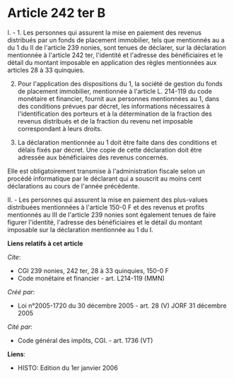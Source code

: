 # Article 242 ter B

I. - 1. Les personnes qui assurent la mise en paiement des revenus distribués par un fonds de placement immobilier, tels que
mentionnés au a du 1 du II de l'article 239 nonies, sont tenues de déclarer, sur la déclaration mentionnée à l'article 242
ter, l'identité et l'adresse des bénéficiaires et le détail du montant imposable en application des règles mentionnées aux
articles 28 à 33 quinquies.

2. Pour l'application des dispositions du 1, la société de gestion du fonds de placement immobilier, mentionnée à l'article
L. 214-119 du code monétaire et financier, fournit aux personnes mentionnées au 1, dans des conditions prévues par décret,
les informations nécessaires à l'identification des porteurs et à la détermination de la fraction des revenus distribués et
de la fraction du revenu net imposable correspondant à leurs droits.

3. La déclaration mentionnée au 1 doit être faite dans des conditions et délais fixés par décret. Une copie de cette
déclaration doit être adressée aux bénéficiaires des revenus concernés.

Elle est obligatoirement transmise à l'administration fiscale selon un procédé informatique par le déclarant qui a souscrit
au moins cent déclarations au cours de l'année précédente.

II. - Les personnes qui assurent la mise en paiement des plus-values distribuées mentionnées à l'article 150-0 F et des
revenus et profits mentionnés au III de l'article 239 nonies sont également tenues de faire figurer l'identité, l'adresse des
bénéficiaires et le détail du montant imposable sur la déclaration mentionnée au 1 du I.

**Liens relatifs à cet article**

_Cite_:

  - CGI 239 nonies, 242 ter, 28 à 33 quinquies, 150-0 F
  - Code monétaire et financier - art. L214-119 (MMN)

_Créé par_:

  - Loi n°2005-1720 du 30 décembre 2005 - art. 28 (V) JORF 31 décembre 2005

_Cité par_:

  - Code général des impôts, CGI. - art. 1736 (VT)

**Liens**:

  - HISTO: Edition du 1er janvier 2006
